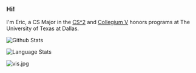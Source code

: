 ### Hi!

I'm Eric, a CS Major in the [CS^2](http://cs.utdallas.edu/computingscholars/) and [Collegium V](https://honors.utdallas.edu/cv) honors programs at The University of Texas at Dallas.


![Github Stats](https://github-readme-stats.vercel.app/api?username=ez314&show_icons=true)

![Language Stats](https://github-readme-stats.vercel.app/api/top-langs/?username=ez314)

![vis.jpg](https://visitor-badge.glitch.me/badge?page_id=ez314)
